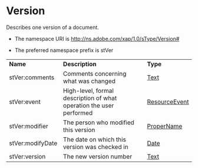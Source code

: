 # Version

Describes one version of a document.

- The namespace URI is http://ns.adobe.com/xap/1.0/sType/Version#

- The preferred namespace prefix is stVer

|    |           |    |
|----|-----------|----|
|**Name**|**Description**|**Type**|
|stVer:comments|Comments concerning what was changed  |[Text](./CoreProperties.md#text)|
|stVer:event|High-level, formal description of what operation the user performed  |[ResourceEvent](./ResourceEvent.md)|
|stVer:modifier|The person who modified this version  |[ProperName](./CoreProperties.md#propername)|
|stVer:modifyDate|The date on which this version was checked in  |[Date](./CoreProperties.md#date)|
|stVer:version|The new version number  |[Text](./CoreProperties.md#text)|
